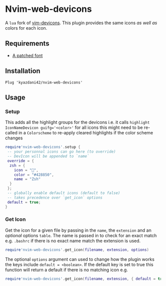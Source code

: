 # Nvim-web-devicons

A `lua` fork of [vim-devicons](https://github.com/ryanoasis/vim-devicons). This plugin provides the same icons _as well as_
colors for each icon.

## Requirements

- [A patched font](https://www.nerdfonts.com/)

## Installation

```vim
Plug 'kyazdani42/nvim-web-devicons'
```

## Usage

### Setup

This adds all the highlight groups for the devicons
i.e. it calls `highlight IconNameDevicon guifg='<color>'` for all icons
this might need to be re-called in a `Colorscheme` to re-apply cleared highlights
if the color scheme changes

```lua
require'nvim-web-devicons'.setup {
 -- your personnal icons can go here (to override)
 -- DevIcon will be appended to `name`
 override = {
  zsh = {
    icon = "",
    color = "#428850",
    name = "Zsh"
  }
 };
 -- globally enable default icons (default to false)
 -- takes precedence over `get_icon` options
 default = true;
}
```

### Get Icon

Get the icon for a given file by passing in the `name`, the `extension` and an _optional_ options `table`.
The name is passed in to check for an exact match e.g. `.bashrc` if there is no exact name match the extension
is used.

```lua
require'nvim-web-devicons'.get_icon(filename, extension, options)
```

The optional `options` argument can used to change how the plugin works the keys include
`default = <boolean>`. If the default key is set to true this function will return a default
if there is no matching icon
e.g.

```lua
require'nvim-web-devicons'.get_icon(filename, extension, { default = true })
```
